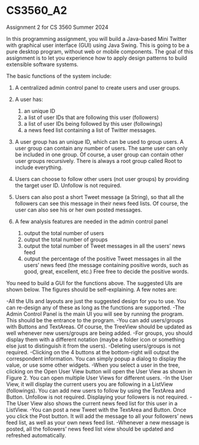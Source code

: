 # CS3560_A2
Assignment 2 for CS 3560 Summer 2024

In this programming assignment, you will build a Java-based Mini Twitter with graphical user interface (GUI) using Java Swing. This is going to be a pure desktop program, without web or mobile components. The goal of this assignment is to let you experience how to apply design patterns to build extensible software systems.

The basic functions of the system include:

1. A centralized admin control panel to create users and user groups.
   
2. A user has:
   1) an unique ID
   2) a list of user IDs that are following this user (followers)
   3) a list of user IDs being followed by this user (followings)
   4) a news feed list containing a list of Twitter messages.

4. A user group has an unique ID, which can be used to group users.
   A user group can contain any number of users.
   The same user can only be included in one group. Of course, a user group can contain other user groups recursively.
   There is always a root group called Root to include everything.
   
6. Users can choose to follow other users (not user groups) by providing the target user ID.
   Unfollow is not required.

8. Users can also post a short Tweet message (a String), so that all the followers can see this message in their news feed lists.
   Of course, the user can also see his or her own posted messages.
   
10. A few analysis features are needed in the admin control panel
    1) output the total number of users
    2) output the total number of groups
    3) output the total number of Tweet messages in all the users’ news feed
    4) output the percentage of the positive Tweet messages in all the users’ news feed (the message containing positive words, such as good, great, excellent, etc.) Free free to decide the positive words.

You need to build a GUI for the functions above. The suggested UIs are shown below. The figures should be self-explaining. A few notes are:

-All the UIs and layouts are just the suggested design for you to use. You can re-design any of these as long as the functions are supported.
-The Admin Control Panel is the main UI you will see by running the program. This should be the entrance to the program.
-You can add users/groups with Buttons and TextAreas. Of course, the TreeView should be updated as well whenever new users/groups are being added. 
-For groups, you should display them with a different notation (maybe a folder icon or something else just to distinguish it from the users). 
-Deleting users/groups is not required.
-Clicking on the 4 buttons at the bottom-right will output the correspondent information. You can simply popup a dialog to display the value, or use some other widgets.
-When you select a user in the tree, clicking on the Open User View button will open the User View as shown in Figure 2. You can open multiple User Views for different users.
-In the User View, it will display the current users you are following in a ListView (followings). You can add new users to follow by using the TextArea and Button. Unfollow is not required. Displaying your followers is not required.
-The User View also shows the current news feed list for this user in a ListView.
-You can post a new Tweet with the TextArea and Button. Once you click the Post button. It will add the message to all your followers’ news feed list, as well as your own news feed list.
-Whenever a new message is posted, all the followers’ news feed list view should be updated and refreshed automatically.

